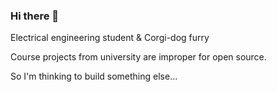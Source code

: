 ### Hi there 👋

Electrical engineering student & Corgi-dog furry

Course projects from university are improper for open source. 

So I'm thinking to build something else... 
